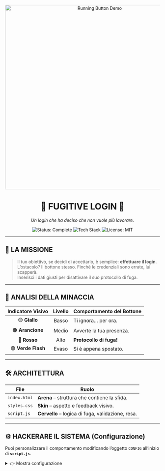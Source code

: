 <p align="center">
  <img src="[https://media.giphy.com/media/sU6FxZoKEn34nS3d0q/giphy.gif](https://i.giphy.com/media/duzpaTbCUy9Vu/giphy.gif)" alt="Running Button Demo" width="600"/>
</p>

<h1 align="center">🚀 FUGITIVE LOGIN 🚀</h1>

<p align="center"><em>Un login che ha deciso che non vuole più lavorare.</em></p>

<p align="center">
  <img src="https://img.shields.io/badge/status-complete-brightgreen?style=for-the-badge" alt="Status: Complete">
  <img src="https://img.shields.io/badge/tech-JS%20|%20HTML%20|%20CSS-blueviolet?style=for-the-badge" alt="Tech Stack">
  <img src="https://img.shields.io/badge/license-MIT-blue?style=for-the-badge" alt="License: MIT">
</p>

---

## 🎯 LA MISSIONE
> Il tuo obiettivo, se decidi di accettarlo, è semplice: **effettuare il login**.  
> L’ostacolo? Il bottone stesso. Finché le credenziali sono errate, lui scapperà.  
> Inserisci i dati giusti per disattivare il suo protocollo di fuga.

---

## 🎨 ANALISI DELLA MINACCIA

| Indicatore Visivo | Livello | Comportamento del Bottone |
| :---------------: | :----: | ------------------------- |
| 🟡 **Giallo**     | Basso  | Ti ignora… per ora.       |
| 🟠 **Arancione**  | Medio  | Avverte la tua presenza.  |
| 🔴 **Rosso**      | Alto   | **Protocollo di fuga!**   |
| 🟢 **Verde Flash**| Evaso  | Si è appena spostato.     |

---

## 🛠️ ARCHITETTURA

| File          | Ruolo                                               |
| ------------- | --------------------------------------------------- |
| `index.html`  | **Arena** – struttura che contiene la sfida.        |
| `styles.css`  | **Skin** – aspetto e feedback visivo.               |
| `script.js`   | **Cervello** – logica di fuga, validazione, resa.   |

---

## ⚙️ HACKERARE IL SISTEMA (Configurazione)

Puoi personalizzare il comportamento modificando l’oggetto `CONFIG` all’inizio di **`script.js`**.

<details>
<summary>👉 Mostra configurazione</summary>

```javascript
// Configurazione script.js
const CONFIG = {
  // Credenziali per fermare la fuga
  credentials: {
    email: 'test@test.com',
    password: 'password'
  },

  // Sensori di prossimità (pixel)
  distances: {
    near:   100, // panico → fuga
    medium: 200  // allerta intermedia
  },

  // Classi CSS per gli stati
  buttonStates: {
    default: 'default',
    near:    'mouse-near',
    medium:  'medium-distance',
    far:     'far-distance',
    running: 'running'
  },

  // Durata del flash di successo (ms)
  animations: {
    runningDuration: 300
  }
};
